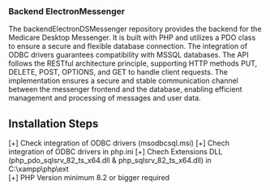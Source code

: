 ### Backend ElectronMessenger

The backendElectronDSMessenger repository provides the backend for the Medicare Desktop Messenger. It is built with PHP and utilizes a PDO class to ensure a secure and flexible database connection. The integration of ODBC drivers guarantees compatibility with MSSQL databases. The API follows the RESTful architecture principle, supporting HTTP methods PUT, DELETE, POST, OPTIONS, and GET to handle client requests. The implementation ensures a secure and stable communication channel between the messenger frontend and the database, enabling efficient management and processing of messages and user data.

## Installation Steps

[+] Check integration of ODBC drivers (msodbcsql.msi)
[+] Chech integration of ODBC drivers in php.ini
[+] Chech Extensions DLL (php_pdo_sqlsrv_82_ts_x64.dll & php_sqlsrv_82_ts_x64.dll) in C:\xampp\php\ext\
[+] PHP Version minimum 8.2 or bigger required
